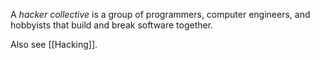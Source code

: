 A _hacker collective_ is a group of programmers, computer engineers, and hobbyists that build and break software together.

Also see [[Hacking]].
